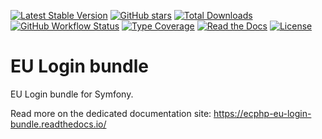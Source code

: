 [![Latest Stable Version](https://img.shields.io/packagist/v/ecphp/eu-login-bundle.svg?style=flat-square)](https://packagist.org/packages/ecphp/eu-login-bundle)
[![GitHub stars](https://img.shields.io/github/stars/ecphp/eu-login-bundle.svg?style=flat-square)](https://packagist.org/packages/ecphp/eu-login-bundle)
[![Total Downloads](https://img.shields.io/packagist/dt/ecphp/eu-login-bundle.svg?style=flat-square)](https://packagist.org/packages/ecphp/eu-login-bundle)
[![GitHub Workflow Status][github workflow status]][github actions link]
[![Type Coverage](https://shepherd.dev/github/ecphp/eu-login-bundle/coverage.svg)](https://shepherd.dev/github/ecphp/eu-login-bundle)
[![Read the Docs](https://img.shields.io/readthedocs/ecphp-eu-login-bundle?style=flat-square)](https://ecphp-eu-login-bundle.readthedocs.io/)
[![License](https://img.shields.io/packagist/l/ecphp/eu-login-bundle.svg?style=flat-square)](https://packagist.org/packages/ecphp/eu-login-bundle)

# EU Login bundle

EU Login bundle for Symfony.

Read more on the dedicated documentation site:
https://ecphp-eu-login-bundle.readthedocs.io/

[github actions link]: https://github.com/ecphp/eu-login-bundle/actions
[github workflow status]:
  https://img.shields.io/github/actions/workflow/status/ecphp/eu-login-bundle/continuous-integration.yml?branch=master&style=flat-square
